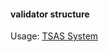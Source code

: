 #### validator structure

Usage: [TSAS System](https://www.processon.com/diagraming/5c70f5dee4b08a7683cc200e)
